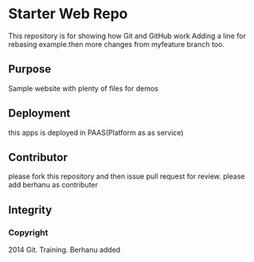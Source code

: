 # Starter Web Repo

This repository is for showing how Git and GitHub work
Adding a line for rebasing example.then more changes from myfeature branch too.

## Purpose

Sample website with plenty of files for demos

## Deployment

this apps is deployed in PAAS(Platform as as service) 
## Contributor
please fork this repository and then issue pull request for review.
please add berhanu as contributer
## Integrity
### Copyright
2014 Git. Training.
Berhanu added